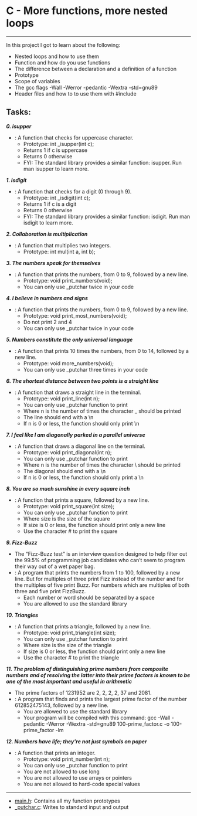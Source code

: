 # C - More functions, more nested loops
***
In this project I got to learn about the following:
* Nested loops and how to use them
* Function and how do you use functions
* The difference between a declaration and a definition of a function
* Prototype
* Scope of variables
* The gcc flags -Wall -Werror -pedantic -Wextra -std=gnu89
* Header files and how to to use them with #include

## Tasks:
_**0. isupper**_
* [](): A function that checks for uppercase character.
   * Prototype: int _isupper(int c);
   * Returns 1 if c is uppercase
   * Returns 0 otherwise
   * FYI: The standard library provides a similar function: isupper. Run man isupper to learn more.

_**1. isdigit**_
* [](): A function that checks for a digit (0 through 9).
   * Prototype: int _isdigit(int c);
   * Returns 1 if c is a digit
   * Returns 0 otherwise
   * FYI: The standard library provides a similar function: isdigit. Run man isdigit to learn more.

_**2. Collaboration is multiplication**_
* [](): A function that multiplies two integers.
   * Prototype: int mul(int a, int b);
    
_**3. The numbers speak for themselves**_
* [](): A function that prints the numbers, from 0 to 9, followed by a new line.
   * Prototype: void print_numbers(void);
   * You can only use _putchar twice in your code
    
_**4. I believe in numbers and signs**_
* [](): A function that prints the numbers, from 0 to 9, followed by a new line.
   * Prototype: void print_most_numbers(void);
   * Do not print 2 and 4
   * You can only use _putchar twice in your code
    
**_5. Numbers constitute the only universal language_**
* [](): A function that prints 10 times the numbers, from 0 to 14, followed by a new line.
   * Prototype: void more_numbers(void);
   * You can only use _putchar three times in your code

    
_**6. The shortest distance between two points is a straight line**_
* [](): A function that draws a straight line in the terminal.
   * Prototype: void print_line(int n);
   * You can only use _putchar function to print
   * Where n is the number of times the character _ should be printed
   * The line should end with a \n
   * If n is 0 or less, the function should only print \n

_**7. I feel like I am diagonally parked in a parallel universe**_
* [](): A function that draws a diagonal line on the terminal.
   * Prototype: void print_diagonal(int n);
   * You can only use _putchar function to print
   * Where n is the number of times the character \ should be printed
   * The diagonal should end with a \n
   * If n is 0 or less, the function should only print a \n

**_8. You are so much sunshine in every square inch_**
* [](): A function that prints a square, followed by a new line.
   * Prototype: void print_square(int size);
   * You can only use _putchar function to print
   * Where size is the size of the square
   * If size is 0 or less, the function should print only a new line
   * Use the character # to print the square

**_9. Fizz-Buzz_**
   * The “Fizz-Buzz test” is an interview question designed to help filter out the 99.5% of programming job candidates who can’t seem to program their way out of a wet paper bag.
* [](): A program that prints the numbers from 1 to 100, followed by a new line. But for multiples of three print Fizz instead of the number and for the multiples of five print Buzz. For numbers which are multiples of both three and five print FizzBuzz.
   * Each number or word should be separated by a space
   * You are allowed to use the standard library
    
**_10. Triangles_**
* [](): A function that prints a triangle, followed by a new line.
   * Prototype: void print_triangle(int size);
   * You can only use _putchar function to print
   * Where size is the size of the triangle
   * If size is 0 or less, the function should print only a new line
   * Use the character # to print the triangle

_**11. The problem of distinguishing prime numbers from composite numbers and of resolving the latter into their prime factors is known to be one of the most important and useful in arithmetic**_
   * The prime factors of 1231952 are 2, 2, 2, 2, 37 and 2081.
* [](): A program that finds and prints the largest prime factor of the number 612852475143, followed by a new line.
   * You are allowed to use the standard library
   * Your program will be compiled with this command: gcc -Wall -pedantic -Werror -Wextra -std=gnu89 100-prime_factor.c -o 100-prime_factor -lm

**_12. Numbers have life; they're not just symbols on paper_**
* [](): A function that prints an integer.
   * Prototype: void print_number(int n);
   * You can only use _putchar function to print
   * You are not allowed to use long
   * You are not allowed to use arrays or pointers
   * You are not allowed to hard-code special values
***
* [main.h](./main.h): Contains all my function prototypes
* [_putchar.c](./_putchar.c): Writes to standard input and output
